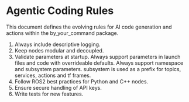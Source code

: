 # Agentic Coding Rules

This document defines the evolving rules for AI code generation and actions within the by_your_command package.

1. Always include descriptive logging.
2. Keep nodes modular and decoupled.
3. Validate parameters at startup. Always support parameters in launch files and code with overrideable defaults. Always support namespace and subsystem parameters. subsystem is used as a prefix for topics, services, actions and tf frames.
4. Follow ROS2 best practices for Python and C++ nodes.
5. Ensure secure handling of API keys.
6. Write tests for new features.
